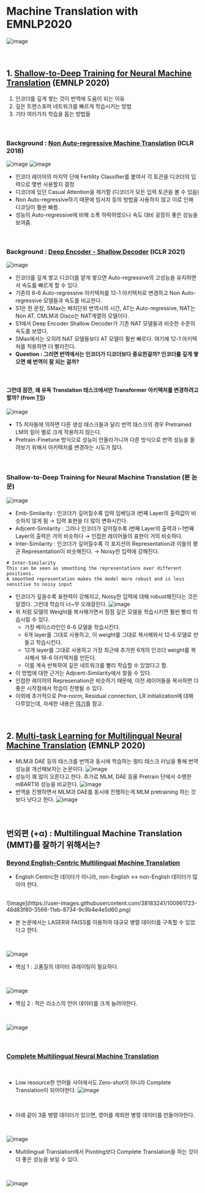 # Machine Translation with EMNLP2020
![image](https://user-images.githubusercontent.com/38183241/100951475-f725ba00-3551-11eb-8d9d-c79d832bf33b.png)
<br><br><br>

## 1. [Shallow-to-Deep Training for Neural Machine Translation](https://arxiv.org/abs/2010.03737) (EMNLP 2020)
1. 인코더를 깊게 쌓는 것이 번역에 도움이 되는 이유
2. 깊은 트랜스포머 네트워크를 빠르게 학습시키는 방법
3. 기타 여러가지 학습을 돕는 방법들
<br><br><br>

### Background : [Non Auto-regressive Machine Translation](https://arxiv.org/abs/1711.02281) (ICLR 2018)
![image](https://user-images.githubusercontent.com/38183241/100951460-eecd7f00-3551-11eb-8e7d-07d4f0e97f2b.png)
![image](https://user-images.githubusercontent.com/38183241/100952560-1e7d8680-3554-11eb-9919-ae05ed79172c.png)
- 인코더 레이어의 마지막 단에 Fertility Classifier를 붙여서 각 토큰을 디코더의 입력으로 몇번 사용할지 결정
- 디코더에 있던 Casual Attention을 제거함 (디코더가 모든 입력 토큰을 볼 수 있음)
- Non Auto-regressive하기 때문에 빔서치 등의 방법을 사용하지 않고 이로 인해 디코딩이 훨씬 빠름.
- 성능이 Auto-regressive에 비해 소폭 하락하였으나 속도 대비 굉장히 좋은 성능을 보여줌.
<br><br><br>

### Background : [Deep Encoder - Shallow Decoder](https://arxiv.org/abs/2006.10369) (ICLR 2021)
![image](https://user-images.githubusercontent.com/38183241/100952321-b038c400-3553-11eb-85d1-9da7512a2ba5.png)
- 인코더를 깊게 쌓고 디코더를 얕게 쌓으면 Auto-regressive의 고성능을 유지하면서 속도를 빠르게 할 수 있다.
- 기존의 6-6 Auto-regressive 아키텍처를 12-1 아키텍처로 변경하고 Non Auto-regressive 모델들과 속도를 비교한다.
- S1은 한 문장, SMax는 배치단위 번역시의 시간, AT는 Auto-regressive, NAT는 Non AT, CMLM과 Disco는 NAT계열의 모델이다.
- S1에서 Deep Encoder Shallow Decoder가 기존 NAT 모델들과 비슷한 수준의 속도를 보였다.
- SMax에서는 오히려 NAT 모델들보다 AT 모델이 훨씬 빠르다. 여기에 12-1 아키텍처를 적용하면 더 빨라진다.
- **Question : 그러면 번역에서는 인코더가 디코더보다 중요한걸까? 인코더를 깊게 쌓으면 왜 번역이 잘 되는 걸까?**
<br><br><br>

#### 그런데 잠깐, 왜 유독 Translation 태스크에서만 Transformer 아키텍처를 변경하려고 할까? (from [T5](https://arxiv.org/abs/1910.10683))
![image](https://user-images.githubusercontent.com/38183241/100953463-f98a1300-3555-11eb-91a4-104c2d486e0d.png)
- T5 저자들에 의하면 다른 생성 태스크들과 달리 번역 태스크의 경우 Pretrained LM의 힘이 별로 크게 작용하지 않는다.
- Pretrain-Finetune 방식으로 성능이 안올라가니까 다른 방식으로 번역 성능을 올려보기 위해서 아키텍처를 변경하는 시도가 많다.
<br><br><br>

### Shallow-to-Deep Training for Neural Machine Translation (본 논문)
![image](https://user-images.githubusercontent.com/38183241/100953327-b7f96800-3555-11eb-80d2-77d34c18dac9.png)
- Emb-Similarity : 인코더가 깊어질수록 입력 임베딩과 i번째 Layer의 출력값이 비슷하지 않게 됨 → 입력 표현을 더 많이 변화시킨다.
- Adjcent-Similarity : 그러나 인코더가 깊어질수록 i번째 Layer의 출력과 i-1번째 Layer의 출력은 거의 비슷하다 → 인접한 레이어들의 표현이 거의 비슷하다.
- Inter-Similarity : 인코더가 깊어질수록 각 포지션의 Representation과 이들의 평균 Representation이 비슷해진다. → Noisy한 입력에 강해진다.
```
# Inter-Similarity
This can be seen as smoothing the representations over different positions. 
A smoothed representation makes the model more robust and is less sensitive to noisy input
```
- 인코더가 깊을수록 표현력이 강해지고, Noisy한 입력에 대해 robust해진다는 것은 알겠다. 그런데 학습이 너~무 오래걸린다.
![image](https://user-images.githubusercontent.com/38183241/100954490-fe4fc680-3557-11eb-8993-8a66c17fb73f.png)
- 위 처럼 모델의 Weight를 복사해가면서 점점 깊은 모델을 학습시키면 훨씬 빨리 학습시킬 수 있다.
  - 가장 베이스라인인 6-6 모델을 학습시킨다.
  - 6개 layer를 그대로 사용하고, 이 weight를 그대로 복사해와서 12-6 모델로 만들고 학습시킨다.
  - 12개 layer를 그대로 사용하고 가장 최근에 추가한 6개의 인코더 weight를 복사해서 18-6 아키텍처를 만든다.
  - 이를 계속 반복하여 깊은 네트워크를 빨리 학습할 수 있었다고 함.
- 이 방법에 대한 근거는 Adjcent-Similarity에서 찾을 수 있다. 
- 인접한 레이어의 Represenation은 비슷하기 때문에, 이전 레이어들을 복사하면 더 좋은 시작점에서 학습이 진행될 수 있다.
- 이외에 추가적으로 Pre-norm, Residual connection, LR initialization에 대해 다루었는데, 자세한 내용은 [여기](https://arxiv.org/pdf/2010.03737.pdf)를 참고.
<br><br><br>

## 2. [Multi-task Learning for Multilingual Neural Machine Translation](https://arxiv.org/abs/2010.02523) (EMNLP 2020)
- MLM과 DAE 등의 태스크를 번역과 동시에 학습하는 멀티 태스크 러닝을 통해 번역 성능을 개선해보자는 논문이다.
![image](https://user-images.githubusercontent.com/38183241/100960829-6d331c80-3564-11eb-8c95-0553a40616eb.png)
- 성능이 꽤 많이 오른다고 한다. 추가로 MLM, DAE 등울 Pretrain 단에서 수행한 mBART와 성능을 비교한다.
![image](https://user-images.githubusercontent.com/38183241/100961203-43c6c080-3565-11eb-8b4f-bf34086949df.png)
- 번역을 진행하면서 MLM과 DAE를 동시에 진행하는게 MLM pretraining 하는 것 보다 낫다고 한다.
![image](https://user-images.githubusercontent.com/38183241/100961301-74a6f580-3565-11eb-9181-cd6efc511778.png)
<br><br><br>

## 번외편 (+α) : Multilingual Machine Translation (MMT)를 잘하기 위해서는?
### [Beyond English-Centric Multilingual Machine Translation](https://arxiv.org/abs/2010.11125)
- English Centric한 데이터가 아니라, non-English ↔ non-English 데이터가 많아야 한다.
<br>
![image](https://user-images.githubusercontent.com/38183241/100961723-48d83f80-3566-11eb-8734-9c9b4e4e5d60.png)
<br>

- 본 논문에서는 LASER와 FAISS를 이용하여 대규모 병렬 데이터를 구축할 수 있었다고 한다.
<br>

![image](https://user-images.githubusercontent.com/38183241/100961835-7f15bf00-3566-11eb-954a-c53cb07bdfde.png)
<br>

- 핵심 1 : 고품질의 데이터 큐레이팅이 필요하다.
<br>

![image](https://user-images.githubusercontent.com/38183241/100962131-1844d580-3567-11eb-81a7-19878b8fd522.png)
<br>

- 핵심 2 : 적은 리소스의 언어 데이터를 크게 늘려야한다.
<br>

![image](https://user-images.githubusercontent.com/38183241/100962182-33afe080-3567-11eb-9895-de0203307379.png)
<br><br><br>

### [Complete Multilingual Neural Machine Translation](https://arxiv.org/abs/2010.10239)
<br>

- Low resource한 언어들 사이에서도 Zero-shot이 아니라 Complete Translation이 되어야한다.
![image](https://user-images.githubusercontent.com/38183241/100962469-b2a51900-3567-11eb-9492-c23e8f9d4651.png)
<br>

- 아래 같이 3중 병렬 데이터가 있으면, 영어를 제외한 병렬 데이터를 만들어야한다.
<br>

![image](https://user-images.githubusercontent.com/38183241/100962571-e7b16b80-3567-11eb-83b8-1049fced8d08.png)
<br>

- Multilingual Translation에서 Pivoting보다 Complete Translation을 하는 것이 더 좋은 성능을 보일 수 있다.
<br>

![image](https://user-images.githubusercontent.com/38183241/100962750-4a0a6c00-3568-11eb-8f4a-a75f281f88ea.png)
